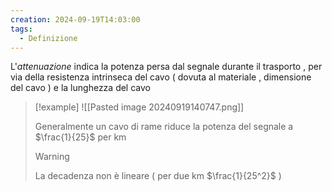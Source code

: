 ```yaml
---
creation: 2024-09-19T14:03:00
tags:
  - Definizione
---
```

L'*attenuazione* indica la potenza persa dal segnale durante il trasporto , per via della resistenza intrinseca del cavo ( dovuta al materiale , dimensione del cavo ) e la lunghezza del cavo

>[!example] 
>![[Pasted image 20240919140747.png]]
>
>Generalmente un cavo di rame riduce la potenza del segnale a $\frac{1}{25}$ per km
>>[!warning] 
>>La decadenza non è lineare ( per due km $\frac{1}{25^2}$ )
